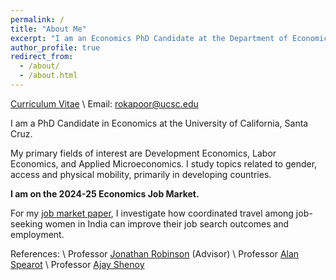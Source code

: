 ```yaml
---
permalink: /
title: "About Me"
excerpt: "I am an Economics PhD Candidate at the Department of Economics, University of California, Santa Cruz. My research focuses on issues related to gender, access and urban mobility in developing countries. I have ongoing projects in Africa and India. I received a BA Honors in Economics from Delhi University and MSc in Economics from University College London (UCL)."
author_profile: true
redirect_from: 
  - /about/
  - /about.html
---
```


[Curriculum Vitae](/files/Rolly_Academic_CV.pdf) \\
Email: [rokapoor@ucsc.edu](mailto:rokapoor@ucsc.edu)


I am a PhD Candidate in Economics at the University of California, Santa Cruz. 

My primary fields of interest are Development Economics, Labor Economics, and Applied Microeconomics. I study topics related to gender, access and physical mobility, primarily in developing countries. 


**I am on the 2024-25 Economics Job Market.**
 
 For my [job market paper](/files/Rolly_Kapoor_JMP.pdf), I investigate how coordinated travel among job-seeking women in India can improve their job search outcomes and employment. 


References: \\
Professor [Jonathan Robinson](https://sites.google.com/view/jmrtwo/home) (Advisor) \\
Professor [Alan Spearot](https://sites.google.com/view/acspearot/home) \\
Professor [Ajay Shenoy](https://people.ucsc.edu/~azshenoy/) 


